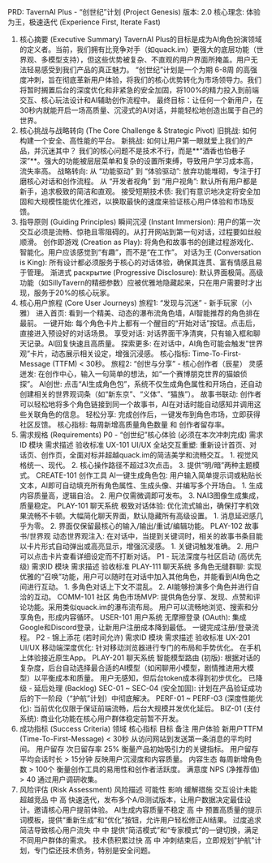 PRD: TavernAI Plus - “创世纪”计划 (Project Genesis)
版本: 2.0
核心理念: 体验为王，极速迭代 (Experience First, Iterate Fast)
1. 核心摘要 (Executive Summary)
TavernAI Plus的目标是成为AI角色扮演领域的定义者。当前，我们拥有比竞争对手（如quack.im）更强大的底层功能（世界观、多模型支持），但这些优势被复杂、不直观的用户界面所掩盖。用户无法轻易感受到我们产品的真正魅力。
“创世纪”计划是一个为期 6-8周 的高强度冲刺，旨在彻底革新用户体验，将我们的核心优势转化为市场领导力。我们将暂时搁置后台的深度优化和非紧急的安全加固，将100%的精力投入到前端交互、核心玩法设计和AI辅助创作流程中。
最终目标：让任何一个新用户，在30秒内就能开启一场高质量、沉浸式的AI对话，并能轻松地创造出属于自己的世界。
2. 核心挑战与战略转向 (The Core Challenge & Strategic Pivot)
旧挑战: 如何构建一个安全、高性能的平台。
新挑战: 如何让用户第一眼就爱上我们的产品，并沉迷其中？
我们的核心问题不是技术不行，而是**“酒香也怕巷子深”**。强大的功能被层层菜单和复杂的设置所束缚，导致用户学习成本高，流失率高。
战略转向:
从 “功能驱动” 到 “体验驱动”: 放弃功能堆砌，专注于打磨核心对话和创作流程。
从 “开发者视角” 到 “用户视角”: 默认所有用户都是新手，追求极致的简洁和直观。
接受短期技术债: 我们有意识地决定将安全加固和大规模性能优化推迟，以换取最快的速度来验证核心用户体验和市场反馈。
3. 指导原则 (Guiding Principles)
瞬间沉浸 (Instant Immersion): 用户的第一次交互必须是流畅、惊艳且零阻碍的。从打开网站到第一句对话，过程要如丝般顺滑。
创作即游戏 (Creation as Play): 将角色和故事书的创建过程游戏化、智能化。用户应该感觉到“有趣”，而不是“在工作”。
对话为王 (Conversation is King): 所有设计都必须服务于核心的对话体验，确保其连贯、富有情感且易于管理。
渐进式 раскрытие (Progressive Disclosure): 默认界面极简。高级功能（如SillyTavern的精细参数）应被优雅地隐藏起来，只在用户需要时才出现，服务于20%的核心玩家。
4. 核心用户旅程 (Core User Journeys)
旅程1: “发现与沉迷” - 新手玩家（小雅）
进入首页: 看到一个精美、动态的瀑布流角色墙，AI智能推荐的角色排在最前。
一键开始: 每个角色卡片上都有一个醒目的“开始对话”按钮。点击后，直接进入预设好的对话场景。
享受对话: 对话界面干净清爽，只有输入框和聊天记录。AI回复快速且高质量。
探索更多: 在对话中，AI角色可能会触发“世界观”卡片，动态展示相关设定，增强沉浸感。
核心指标: Time-To-First-Message (TTFM) < 30秒。
旅程2: “创世与分享” - 核心创作者（辰星）
灵感迸发: 在创作中心，输入一句简单的想法，如“一个赛博朋克世界的猫娘侦探”。
AI创世: 点击“AI生成角色包”，系统不仅生成角色属性和开场白，还自动创建相关的世界观词条（如“新东京”、“义体”、“猫族”）。
故事书联动: 创作者可以轻松地将多个角色链接到同一个故事书，AI在对话时能自动感知并调用这些关联角色的信息。
轻松分享: 完成创作后，一键发布到角色市场，立即获得社区反馈。
核心指标: 每周新增高质量角色数量 和 创作者留存率。
5. 需求规格 (Requirements)
P0 - “创世纪”核心体验 (必须在本次冲刺完成)
需求ID	模块	需求描述	验收标准
UX-101	UI/UX	全站交互重塑: 重新设计首页、对话页、创作页，全面对标并超越quack.im的简洁美学和流畅交互。	1. 视觉风格统一、现代。 2. 核心操作路径不超过3次点击。 3. 提供“明/暗”两种主题模式。
CREATE-101	创作工具	AI一键生成角色包: 用户输入简单提示词或粘贴长文本，AI即可自动填充所有角色属性、生成头像、并编写多个开场白。	1. 生成内容质量高，逻辑自洽。 2. 用户仅需微调即可发布。 3. NAI3图像生成集成，质量稳定。
PLAY-101	聊天系统	极致对话体验: 优化流式输出，确保打字机效果流畅不卡顿。大幅简化聊天界面，默认隐藏所有高级设置。	1. 消息延迟感几乎为零。 2. 界面仅保留最核心的输入/输出/重试/编辑功能。
PLAY-102	故事书/世界观	动态世界观注入: 在对话中，当提到关键词时，相关的故事书条目能以卡片形式自动弹出或高亮显示，增强沉浸感。	1. 关键词触发准确。 2. 用户可以点击卡片查看详细设定而不打断对话。
P1 - 玩法深度与社区启动 (高优先级)
需求ID	模块	需求描述	验收标准
PLAY-111	聊天系统	多角色无缝群聊: 实现优雅的“召唤”功能，用户可以随时在对话中加入其他角色，并能看到AI角色之间进行互动。	1. 多角色对话上下文不混乱。 2. AI能够扮演多个角色并进行自洽的互动。
COMM-101	社区	角色市场MVP: 提供角色分享、发现、点赞和评论功能。采用类似quack.im的瀑布流布局。	用户可以流畅地浏览、搜索和分享角色，形成内容循环。
USER-101	用户系统	无摩擦登录 (OAuth): 集成Google和Discord登录，让新用户注册成本降到最低。	一键完成注册/登录流程。
P2 - 锦上添花 (若时间允许)
需求ID	模块	需求描述	验收标准
UX-201	UI/UX	移动端深度优化: 针对移动浏览器进行专门的布局和手势优化。	在手机上体验接近原生App。
PLAY-201	聊天系统	智能模型路由 (初版): 根据对话的复杂度，后台自动选择最合适的AI模型（如闲聊用小模型，剧情推进用大模型）以平衡成本和质量。	用户无感知，但后台token成本得到初步优化。
已降级 - 延后处理 (Backlog)
SEC-01 ~ SEC-04 (安全加固): 计划在产品验证成功后的下一阶段（“护航”计划）中彻底解决。
PERF-01 ~ PERF-03 (深度性能优化): 当前优化仅限于保证前端流畅，后台大规模并发优化延后。
BIZ-01 (支付系统): 商业化功能在核心用户群体稳定前暂不开发。
6. 成功指标 (Success Criteria)
领域	核心指标	目标	备注
用户体验	新用户TTFM (Time-To-First-Message)	< 30秒	从访问网站到发送第一条消息的平均时间。
用户留存	次日留存率	25%	衡量产品初始吸引力的关键指标。
用户留存	平均会话时长	> 15分钟	反映用户沉浸度和内容质量。
内容生态	每周新增角色数	> 100个	衡量创作工具的易用性和创作者活跃度。
满意度	NPS (净推荐值)	> 40	通过用户调研收集。
7. 风险评估 (Risk Assessment)
风险描述	可能性	影响	缓解措施
交互设计未能超越竞品	中	高	快速迭代，发布多个A/B测试版本，让用户数据决定最佳设计。邀请核心用户提前体验。
AI生成内容质量不稳定	高	中	预置高质量的提示词模板，提供“重新生成”和“优化”按钮，允许用户轻松修正AI结果。
过度追求简洁导致核心用户流失	中	中	提供“简洁模式”和“专家模式”的一键切换，满足不同用户群体的需求。
技术债积累过快	高	中	冲刺结束后，立即规划“护航”计划，专门偿还技术债务，特别是安全问题。
